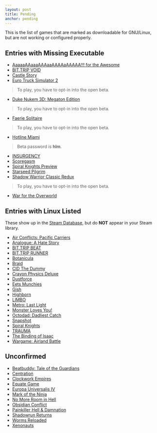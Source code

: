 ```yaml
---
layout: post
title: Pending
anchor: pending
---
```


This is the list of games that are marked as downloadable for GNU/Linux, but are not working or configured properly.

Entries with Missing Executable
-------------------------------

- [AaaaaAAaaaAAAaaAAAAaAAAAA!!! for the Awesome](http://store.steampowered.com/app/15560/)
- [BIT.TRIP VOID](http://store.steampowered.com/app/205070/)
- [Castle Story](http://store.steampowered.com/app/227860/)
- [Euro Truck Simulator 2](http://store.steampowered.com/app/227300/)
> To play, you have to opt-in into the open beta.

- [Duke Nukem 3D: Megaton Edition](http://store.steampowered.com/app/225140/)
> To play, you have to opt-in into the open beta.

- [Faerie Solitaire](http://store.steampowered.com/app/38600/)
> To play, you have to opt-in into the open beta.

- [Hotline Miami](http://store.steampowered.com/app/219150/)
> Beta password is **hlm**.

- [INSURGENCY](http://store.steampowered.com/app/222880/)
- [Scoregasm](http://store.steampowered.com/app/202410/)
- [Spiral Knights Preview](http://store.steampowered.com/app/99920/)
- [Starseed Pilgrim](http://store.steampowered.com/app/230980/)
- [Shadow Warrior Classic Redux](http://store.steampowered.com/app/225160/)
> To play, you have to opt-in into the open beta.

- [War for the Overworld](http://store.steampowered.com/app/230190/)

Entries with Linux Listed
------------------------------

These show up in the [Steam Database](http://steamdb.info/linux/), but do **NOT** appear in your Steam library.

- [Air Conflicts: Pacific Carriers](http://store.steampowered.com/app/214910/)
- [Analogue: A Hate Story](http://store.steampowered.com/app/209370/)
- [BIT.TRIP BEAT](http://store.steampowered.com/app/63700/)
- [BIT.TRIP RUNNER](http://store.steampowered.com/app/63710/)
- [Botanicula](http://store.steampowered.com/app/207690/)
- [Braid](http://store.steampowered.com/app/26800/)
- [CID The Dummy](http://store.steampowered.com/app/45900/)
- [Crayon Physics Deluxe](http://store.steampowered.com/app/26900/)
- [Dustforce](http://store.steampowered.com/app/65300/)
- [Eets Munchies](http://store.steampowered.com/app/214550/)
- [Gish](http://store.steampowered.com/app/9500/)
- [Highborn](http://store.steampowered.com/app/209850)
- [LIMBO](http://store.steampowered.com/app/48000/)
- [Metro: Last Light](http://store.steampowered.com/app/43160/)
- [Monster Loves You!](http://store.steampowered.com/app/226740/)
- [Octodad: Dadliest Catch](http://store.steampowered.com/app/224480/)
- [Snapshot](http://store.steampowered.com/app/204220/)
- [Spiral Knights](http://store.steampowered.com/app/99900/)
- [TRAUMA](http://store.steampowered.com/app/98100/)
- [The Binding of Isaac](http://store.steampowered.com/app/113200/)
- [Wargame: Airland Battle](http://store.steampowered.com/app/222750/)

Unconfirmed
-----------

- [Beatbuddy: Tale of the Guardians](http://store.steampowered.com/app/231040/)
- [Centration](http://store.steampowered.com/app/243300/)
- [Clockwork Empires](http://store.steampowered.com/app/224740/)
- [Equate Game](http://store.steampowered.com/app/224880/)
- [Europa Universalis IV](http://store.steampowered.com/app/236850/)
- [Mark of the Ninja](http://store.steampowered.com/app/214560/)
- [No More Room in Hell](http://store.steampowered.com/app/224260/)
- [Obsidian Conflict](http://store.steampowered.com/app/17750/)
- [Painkiller Hell & Damnation](http://store.steampowered.com/app/214870/)
- [Shadowrun Returns](http://store.steampowered.com/app/234650/)
- [Worms Reloaded](http://store.steampowered.com/app/22600/)
- [Xenonauts](http://store.steampowered.com/app/223830/)
